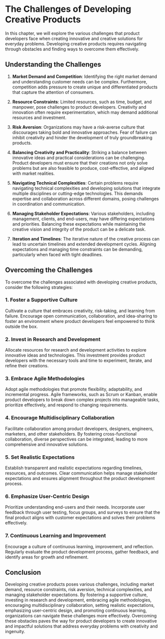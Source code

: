 # The Challenges of Developing Creative Products

In this chapter, we will explore the various challenges that product developers face when creating innovative and creative solutions for everyday problems. Developing creative products requires navigating through obstacles and finding ways to overcome them effectively.

## Understanding the Challenges

1. **Market Demand and Competition**: Identifying the right market demand and understanding customer needs can be complex. Furthermore, competition adds pressure to create unique and differentiated products that capture the attention of consumers.
    
2. **Resource Constraints**: Limited resources, such as time, budget, and manpower, pose challenges to product developers. Creativity and innovation often require experimentation, which may demand additional resources and investment.
    
3. **Risk Aversion**: Organizations may have a risk-averse culture that discourages taking bold and innovative approaches. Fear of failure can inhibit creativity and hinder the development of truly groundbreaking products.
    
4. **Balancing Creativity and Practicality**: Striking a balance between innovative ideas and practical considerations can be challenging. Product developers must ensure that their creations not only solve problems but are also feasible to produce, cost-effective, and aligned with market realities.
    
5. **Navigating Technical Complexities**: Certain problems require navigating technical complexities and developing solutions that integrate multiple disciplines or cutting-edge technologies. This demands expertise and collaboration across different domains, posing challenges in coordination and communication.
    
6. **Managing Stakeholder Expectations**: Various stakeholders, including management, clients, and end-users, may have differing expectations and priorities. Balancing these expectations while maintaining the creative vision and integrity of the product can be a delicate task.
    
7. **Iteration and Timelines**: The iterative nature of the creative process can lead to uncertain timelines and extended development cycles. Aligning expectations and managing time constraints can be demanding, particularly when faced with tight deadlines.
    

## Overcoming the Challenges

To overcome the challenges associated with developing creative products, consider the following strategies:

### 1\. Foster a Supportive Culture

Cultivate a culture that embraces creativity, risk-taking, and learning from failure. Encourage open communication, collaboration, and idea-sharing to foster an environment where product developers feel empowered to think outside the box.

### 2\. Invest in Research and Development

Allocate resources for research and development activities to explore innovative ideas and technologies. This investment provides product developers with the necessary tools and time to experiment, iterate, and refine their creations.

### 3\. Embrace Agile Methodologies

Adopt agile methodologies that promote flexibility, adaptability, and incremental progress. Agile frameworks, such as Scrum or Kanban, enable product developers to break down complex projects into manageable tasks, prioritize effectively, and respond to changing requirements.

### 4\. Encourage Multidisciplinary Collaboration

Facilitate collaboration among product developers, designers, engineers, marketers, and other stakeholders. By fostering cross-functional collaboration, diverse perspectives can be integrated, leading to more comprehensive and innovative solutions.

### 5\. Set Realistic Expectations

Establish transparent and realistic expectations regarding timelines, resources, and outcomes. Clear communication helps manage stakeholder expectations and ensures alignment throughout the product development process.

### 6\. Emphasize User-Centric Design

Prioritize understanding end-users and their needs. Incorporate user feedback through user testing, focus groups, and surveys to ensure that the final product aligns with customer expectations and solves their problems effectively.

### 7\. Continuous Learning and Improvement

Encourage a culture of continuous learning, improvement, and reflection. Regularly evaluate the product development process, gather feedback, and identify areas for growth and refinement.

## Conclusion

Developing creative products poses various challenges, including market demand, resource constraints, risk aversion, technical complexities, and managing stakeholder expectations. By fostering a supportive culture, investing in research and development, embracing agile methodologies, encouraging multidisciplinary collaboration, setting realistic expectations, emphasizing user-centric design, and promoting continuous learning, organizations can navigate these challenges more effectively. Overcoming these obstacles paves the way for product developers to create innovative and impactful solutions that address everyday problems with creativity and ingenuity.
